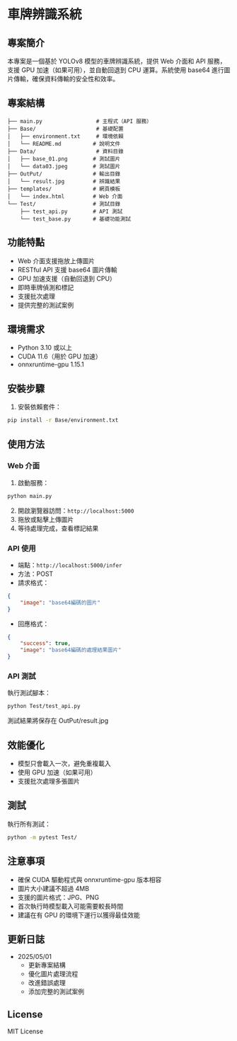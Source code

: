 # 車牌辨識系統

## 專案簡介
本專案是一個基於 YOLOv8 模型的車牌辨識系統，提供 Web 介面和 API 服務，支援 GPU 加速（如果可用），並自動回退到 CPU 運算。系統使用 base64 進行圖片傳輸，確保資料傳輸的安全性和效率。

## 專案結構
```
├── main.py                 # 主程式（API 服務）
├── Base/                   # 基礎配置
│   ├── environment.txt     # 環境依賴
│   └── README.md          # 說明文件
├── Data/                   # 資料目錄
│   ├── base_01.png        # 測試圖片
│   └── data03.jpeg        # 測試圖片
├── OutPut/                # 輸出目錄
│   └── result.jpg         # 辨識結果
├── templates/             # 網頁模板
│   └── index.html         # Web 介面
└── Test/                  # 測試目錄
    ├── test_api.py        # API 測試
    └── test_base.py       # 基礎功能測試
```

## 功能特點
- Web 介面支援拖放上傳圖片
- RESTful API 支援 base64 圖片傳輸
- GPU 加速支援（自動回退到 CPU）
- 即時車牌偵測和標記
- 支援批次處理
- 提供完整的測試案例

## 環境需求
- Python 3.10 或以上
- CUDA 11.6（用於 GPU 加速）
- onnxruntime-gpu 1.15.1

## 安裝步驟
1. 安裝依賴套件：
```bash
pip install -r Base/environment.txt
```

## 使用方法

### Web 介面
1. 啟動服務：
```bash
python main.py
```
2. 開啟瀏覽器訪問：`http://localhost:5000`
3. 拖放或點擊上傳圖片
4. 等待處理完成，查看標記結果

### API 使用
- 端點：`http://localhost:5000/infer`
- 方法：POST
- 請求格式：
```json
{
    "image": "base64編碼的圖片"
}
```
- 回應格式：
```json
{
    "success": true,
    "image": "base64編碼的處理結果圖片"
}
```

### API 測試
執行測試腳本：
```bash
python Test/test_api.py
```
測試結果將保存在 OutPut/result.jpg

## 效能優化
- 模型只會載入一次，避免重複載入
- 使用 GPU 加速（如果可用）
- 支援批次處理多張圖片

## 測試
執行所有測試：
```bash
python -m pytest Test/
```

## 注意事項
- 確保 CUDA 驅動程式與 onnxruntime-gpu 版本相容
- 圖片大小建議不超過 4MB
- 支援的圖片格式：JPG、PNG
- 首次執行時模型載入可能需要較長時間
- 建議在有 GPU 的環境下運行以獲得最佳效能

## 更新日誌
- 2025/05/01
  - 更新專案結構
  - 優化圖片處理流程
  - 改進錯誤處理
  - 添加完整的測試案例

## License
MIT License